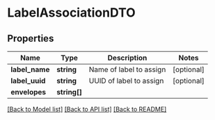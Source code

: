 # LabelAssociationDTO

## Properties
Name | Type | Description | Notes
------------ | ------------- | ------------- | -------------
**label_name** | **string** | Name of label to assign | [optional] 
**label_uuid** | **string** | UUID of label to assign | [optional] 
**envelopes** | **string[]** |  | 

[[Back to Model list]](../../README.md#documentation-for-models) [[Back to API list]](../../README.md#documentation-for-api-endpoints) [[Back to README]](../../README.md)

